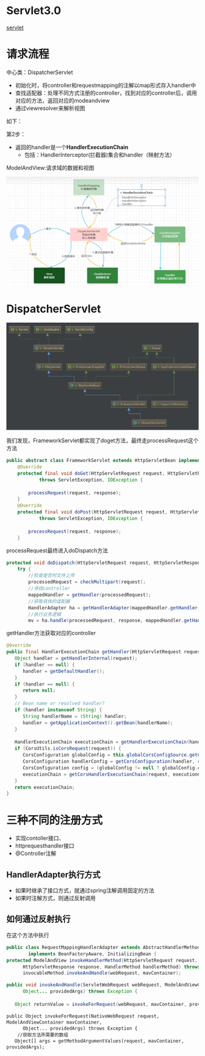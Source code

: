 

# Servlet3.0

[servlet](/java/spring/8-servlet)

# 请求流程

中心类：DispatcherServlet

- 初始化时，将controller和requestmapping的注解以map形式存入handler中
- 查找适配器：处理不同方式注册的controller，找到对应的controller后，调用对应的方法，返回对应的modeandview
- 通过viewresolver来解析视图

如下：

第2步：

- 返回的handler是一个<b id="blue">HandlerExecutionChain</b>
  - 包括：HandlerInterceptor(拦截器)集合和handler（映射方法）

ModelAndView:请求域的数据和视图

![image-20250413150004250](image/SpringMvc/image-20250413150004250.png)







# DispatcherServlet



![](./springmvc/20190720132419.png)

我们发现，FrameworkServlet都实现了doget方法，最终走processRequest这个方法

```java
public abstract class FrameworkServlet extends HttpServletBean implements ApplicationContextAware {
    @Override
	protected final void doGet(HttpServletRequest request, HttpServletResponse response)
			throws ServletException, IOException {

		processRequest(request, response);
	}
	@Override
	protected final void doPost(HttpServletRequest request, HttpServletResponse response)
			throws ServletException, IOException {

		processRequest(request, response);
	}
```

processRequest最终进入doDispatch方法

```java
protected void doDispatch(HttpServletRequest request, HttpServletResponse response) throws Exception {
    try {
        //检查是否时文件上传
		processedRequest = checkMultipart(request);
        //寻找controller
        mappedHandler = getHandler(processedRequest);
        //获取具体的适配器
        HandlerAdapter ha = getHandlerAdapter(mappedHandler.getHandler());
        //执行业务逻辑
        mv = ha.handle(processedRequest, response, mappedHandler.getHandler());
```

getHandler方法获取对应的controller

```java
@Override
public final HandlerExecutionChain getHandler(HttpServletRequest request) throws Exception {
   Object handler = getHandlerInternal(request);
   if (handler == null) {
      handler = getDefaultHandler();
   }
   if (handler == null) {
      return null;
   }
   // Bean name or resolved handler?
   if (handler instanceof String) {
      String handlerName = (String) handler;
      handler = getApplicationContext().getBean(handlerName);
   }

   HandlerExecutionChain executionChain = getHandlerExecutionChain(handler, request);
   if (CorsUtils.isCorsRequest(request)) {
      CorsConfiguration globalConfig = this.globalCorsConfigSource.getCorsConfiguration(request);
      CorsConfiguration handlerConfig = getCorsConfiguration(handler, request);
      CorsConfiguration config = (globalConfig != null ? globalConfig.combine(handlerConfig) : handlerConfig);
      executionChain = getCorsHandlerExecutionChain(request, executionChain, config);
   }
   return executionChain;
}
```

# 三种不同的注册方式

- 实现contoller接口、
- httprequesthandler接口
- @Controller注解

## HandlerAdapter执行方式

- 如果时继承了接口方式，就通过spring注解调用固定的方法
- 如果时注解方式，则通过反射调用 

## 如何通过反射执行

在这个方法中执行



```java
public class RequestMappingHandlerAdapter extends AbstractHandlerMethodAdapter
		implements BeanFactoryAware, InitializingBean {
protected ModelAndView invokeHandlerMethod(HttpServletRequest request,
      HttpServletResponse response, HandlerMethod handlerMethod) throws Exception {
      invocableMethod.invokeAndHandle(webRequest, mavContainer);
```

```java
public void invokeAndHandle(ServletWebRequest webRequest, ModelAndViewContainer mavContainer,
      Object... providedArgs) throws Exception {

   Object returnValue = invokeForRequest(webRequest, mavContainer, providedArgs);
```

```
public Object invokeForRequest(NativeWebRequest request, ModelAndViewContainer mavContainer,
      Object... providedArgs) throws Exception {
	//获取方法所需要的数组
   Object[] args = getMethodArgumentValues(request, mavContainer, providedArgs);
```


